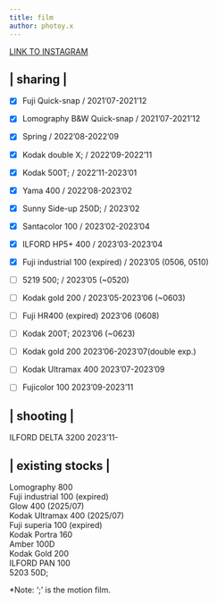 ```yaml
---
title: film
author: photoy.x
---
```


[LINK TO INSTAGRAM](https://www.instagram.com/photoy.x "link to instagram")

## | sharing |

- [x] Fuji Quick-snap / 2021’07-2021’12
- [x] Lomography B&W Quick-snap / 2021’07-2021’12
- [x] Spring / 2022’08-2022’09
- [x] Kodak double X; / 2022’09-2022’11
- [x] Kodak 500T; / 2022’11-2023’01
- [x] Yama 400 / 2022’08-2023’02
- [x] Sunny Side-up 250D; / 2023’02
- [x] Santacolor 100 / 2023’02-2023’04
- [x] ILFORD HP5+ 400 / 2023’03-2023’04
- [x] Fuji industrial 100 (expired) / 2023’05 (0506, 0510)
- [ ] 5219 500; / 2023’05 (~0520)
- [ ] Kodak gold 200 / 2023’05-2023’06 (~0603)
- [ ] Fuji HR400 (expired) 2023‘06 (0608)
- [ ] Kodak 200T; 2023’06 (~0623)
- [ ] Kodak gold 200 2023’06-2023’07(double exp.)
- [ ] Kodak Ultramax 400 2023’07-2023’09
- [ ] Fujicolor 100 2023’09-2023’11


## | shooting |

ILFORD DELTA 3200 2023’11-

## | existing stocks |

Lomography 800  
Fuji industrial 100 (expired)  
Glow 400 (2025/07)  
Kodak Ultramax 400 (2025/07)   
Fuji superia 100 (expired)  
Kodak Portra 160  
Amber 100D  
Kodak Gold 200  
ILFORD PAN 100  
5203 50D;  

*Note: ‘;’ is the motion film.